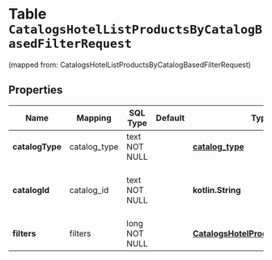 
# Table `CatalogsHotelListProductsByCatalogBasedFilterRequest`
(mapped from: CatalogsHotelListProductsByCatalogBasedFilterRequest)

## Properties
Name | Mapping | SQL Type | Default | Type | Description | Notes
---- | ------- | -------- | ------- | ---- | ----------- | -----
**catalogType** | catalog_type | text NOT NULL |  | [**catalog_type**](#CatalogType) |  | 
**catalogId** | catalog_id | text NOT NULL |  | **kotlin.String** | Catalog id pertaining to the hotel product group. | 
**filters** | filters | long NOT NULL |  | [**CatalogsHotelProductGroupFilters**](CatalogsHotelProductGroupFilters.md) |  |  [foreignkey]





